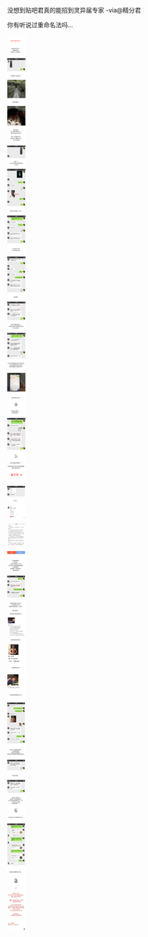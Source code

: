 没想到贴吧君真的能招到灵异届专家 -via@精分君

你有听说过重命名法吗...


![ea77d751ee9f43a99a4ca8e7e29331b9.jpg](https://raw.githubusercontent.com/wxlzmt/cdn1/master/ext/qw/groups/30037/ea77d751ee9f43a99a4ca8e7e29331b9.jpg)

![88d3bcdc868d455aa68db90ca88a7a0e.jpg](https://raw.githubusercontent.com/wxlzmt/cdn1/master/ext/qw/groups/30037/88d3bcdc868d455aa68db90ca88a7a0e.jpg)

